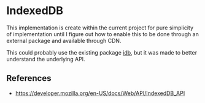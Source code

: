 # IndexedDB

This implementation is create within the current project for pure simplicity of implementation until I figure out how to enable this to be done through an external package and available through CDN.

This could probably use the existing package [idb](https://www.npmjs.com/package/idb), but it was made to better understand the underlying API.

## References

- https://developer.mozilla.org/en-US/docs/Web/API/IndexedDB_API
